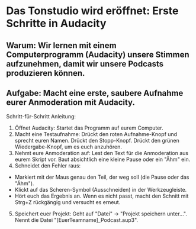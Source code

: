 # Das Tonstudio wird eröffnet: Erste Schritte in Audacity

## Warum: Wir lernen mit einem Computerprogramm (Audacity) unsere Stimmen aufzunehmen, damit wir unsere Podcasts produzieren können.

## Aufgabe: Macht eine erste, saubere Aufnahme eurer Anmoderation mit Audacity.

Schritt-für-Schritt Anleitung:
1. Öffnet Audacity: Startet das Programm auf eurem Computer.
2. Macht eine Testaufnahme: Drückt den roten Aufnahme-Knopf und sprecht euren Namen. Drückt den Stopp-Knopf. Drückt den grünen Wiedergabe-Knopf, um es euch anzuhören.
3. Nehmt eure Anmoderation auf: Lest den Text für die Anmoderation aus eurem Skript vor. Baut absichtlich eine kleine Pause oder ein "Ähm" ein.
4. Schneidet den Fehler raus:
* Markiert mit der Maus genau den Teil, der weg soll (die Pause oder das "Ähm").
* Klickt auf das Scheren-Symbol (Ausschneiden) in der Werkzeugleiste.
* Hört euch das Ergebnis an. Wenn es nicht passt, macht den Schnitt mit Strg+Z rückgängig und versucht es erneut.
5. Speichert euer Projekt: Geht auf "Datei" -> "Projekt speichern unter...". Nennt die Datei "[EuerTeamname]_Podcast.aup3".

